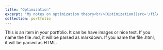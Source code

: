 ```yaml
---
title: "Optimization"
excerpt: "My notes on optimization theory<br/>[Optimization](src='/files/OptimizationTheory.pdf')"
collection: portfolio
---
```


This is an item in your portfolio. It can be have images or nice text. If you name the file .md, it will be parsed as markdown. If you name the file .html, it will be parsed as HTML. 
